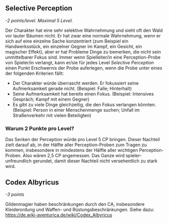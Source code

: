 ## Selective Perception

*-2 points/level. Maximal 5 Level.*

Der Charakter hat eine sehr selektive Wahrnehmung und sieht oft den Wald vor lauter Bäumen nicht.
Er hat zwar eine normale Wahrnehmung, wenn er sich auf eine einzelne Sache konzentriert (zum Beispiel ein Handwerksstück, ein einzelner Gegner im Kampf, ein Gesicht, ein magischer Effekt), aber er hat Probleme Dinge zu bemerken, die nicht sein unmittelbarer Fokus sind.
Immer wenn Spielleiter/in eine Perception-Probe von Spieler/in verlangt, kann er/sie für jedes Level _Selective Perception_ einen Punkt Erschwernis der Probe auferlegen, wenn die Probe unter eines der folgenden Kriterien fällt:

- Der Charakter würde überrascht werden. Er fokussiert seine Aufmerksamkeit gerade nicht. (Beispiel: Falle; Hinterhalt)
- Seine Aufmerksamkeit hat bereits einen Fokus. (Beispiel: Intensives Gespräch; Kampf mit einem Gegner)
- Es gibt zu viele Dinge gleichzeitig, die den Fokus verlangen könnten. (Beispiel: Person in einer Menschenmenge suchen; Unfall im Straßenverkehr mit vielen Beteiligten)

### Warum 2 Punkte pro Level?

Das Senken der Perception würde pro Level 5 CP bringen.
Dieser Nachteil zielt darauf ab, in der Hälfte aller Perception-Proben zum Tragen zu kommen, insbesondere in mindestens der Hälfte aller wichtigen Perception-Proben.
Also wären 2,5 CP angemessen.
Das Ganze wird spieler-unfreundlich gerundet, damit dieser Nachteil nicht versehentlich zu stark wird.

## Codex Albyricus

*-3 points*

Gildenmagier haben beschränkungen durch den CA, insbesondere Kleiderordung und Waffen- und Rüstungsbeschränkungen. Siehe dazu: https://de.wiki-aventurica.de/wiki/Codex_Albyricus
